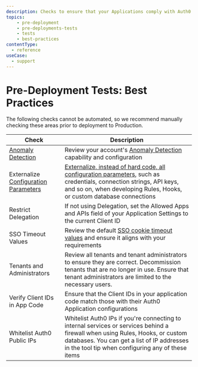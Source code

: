 ```yaml
---
description: Checks to ensure that your Applications comply with Auth0 best practices
topics:
    - pre-deployment
    - pre-deployments-tests
    - tests
    - best-practices
contentType:
  - reference
useCase:
  - support
---
```


# Pre-Deployment Tests: Best Practices

The following checks cannot be automated, so we recommend manually checking these areas prior to deployment to Production.

| Check | Description |
| ---- | ----------- |
| [Anomaly Detection](/anomaly-detection) | Review your account's [Anomaly Detection](${manage_url}/#/anomaly) capability and configuration |
| Externalize [Configuration Parameters](/connections/database/mysql#4-add-configuration-parameters) | [Externalize, instead of hard code, all configuration parameters](${manage_url}/#/connections/database), such as credentials, connection strings, API keys, and so on, when developing Rules, Hooks, or custom database connections |
| Restrict Delegation | If not using Delegation, set the Allowed Apps and APIs field of your Application Settings to the current Client ID |
| SSO Timeout Values | Review the default [SSO cookie timeout values](${manage_url}/#/account/advanced) and ensure it aligns with your requirements |
| Tenants and Administrators | Review all tenants and tenant administrators to ensure they are correct. Decommission tenants that are no longer in use. Ensure that tenant administrators are limited to the necessary users. |
| Verify Client IDs in App Code | Ensure that the Client IDs in your application code match those with their Auth0 Application configurations |
| Whitelist Auth0 Public IPs | Whitelist Auth0 IPs if you're connecting to internal services or services behind a firewall when using Rules, Hooks, or custom databases. You can get a list of IP addresses in the tool tip when configuring any of these items |